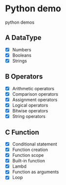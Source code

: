 # Python demo
python demos

## A DataType
- [x] Numbers
- [x] Booleans
- [x] Strings

## B Operators
- [x] Arithmetic operators
- [x] Comparison operators
- [x] Assignment operators
- [x] Logical operators
- [x] Bitwise operators
- [x] String operators

## C Function
- [x] Conditional statement
- [x] Function creation
- [x] Function scope
- [x] Built-in function
- [x] Lambd
- [x] Function as arguments
- [x] Loop